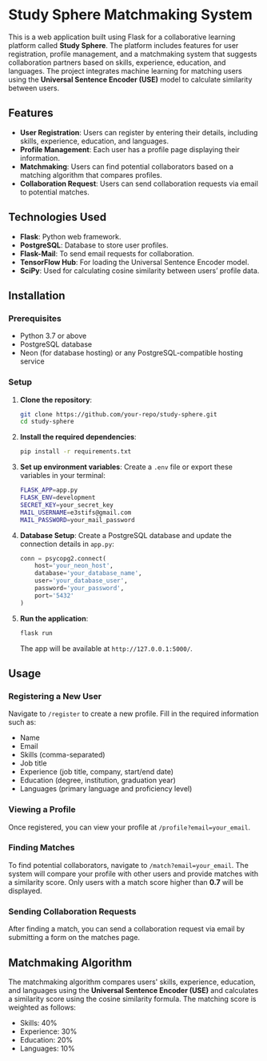 # Study Sphere Matchmaking System

This is a web application built using Flask for a collaborative learning platform called **Study Sphere**. The platform includes features for user registration, profile management, and a matchmaking system that suggests collaboration partners based on skills, experience, education, and languages. The project integrates machine learning for matching users using the **Universal Sentence Encoder (USE)** model to calculate similarity between users.

## Features
- **User Registration**: Users can register by entering their details, including skills, experience, education, and languages.
- **Profile Management**: Each user has a profile page displaying their information.
- **Matchmaking**: Users can find potential collaborators based on a matching algorithm that compares profiles.
- **Collaboration Request**: Users can send collaboration requests via email to potential matches.
  
## Technologies Used
- **Flask**: Python web framework.
- **PostgreSQL**: Database to store user profiles.
- **Flask-Mail**: To send email requests for collaboration.
- **TensorFlow Hub**: For loading the Universal Sentence Encoder model.
- **SciPy**: Used for calculating cosine similarity between users’ profile data.

## Installation

### Prerequisites
- Python 3.7 or above
- PostgreSQL database
- Neon (for database hosting) or any PostgreSQL-compatible hosting service

### Setup

1. **Clone the repository**:
   ```bash
   git clone https://github.com/your-repo/study-sphere.git
   cd study-sphere
   ```

2. **Install the required dependencies**:
   ```bash
   pip install -r requirements.txt
   ```

3. **Set up environment variables**:
   Create a `.env` file or export these variables in your terminal:
   ```bash
   FLASK_APP=app.py
   FLASK_ENV=development
   SECRET_KEY=your_secret_key
   MAIL_USERNAME=e3stifs@gmail.com
   MAIL_PASSWORD=your_mail_password
   ```

4. **Database Setup**:
   Create a PostgreSQL database and update the connection details in `app.py`:
   ```python
   conn = psycopg2.connect(
       host='your_neon_host',
       database='your_database_name',
       user='your_database_user',
       password='your_password',
       port='5432'
   )
   ```

5. **Run the application**:
   ```bash
   flask run
   ```

   The app will be available at `http://127.0.0.1:5000/`.

## Usage

### Registering a New User
Navigate to `/register` to create a new profile. Fill in the required information such as:
- Name
- Email
- Skills (comma-separated)
- Job title
- Experience (job title, company, start/end date)
- Education (degree, institution, graduation year)
- Languages (primary language and proficiency level)

### Viewing a Profile
Once registered, you can view your profile at `/profile?email=your_email`.

### Finding Matches
To find potential collaborators, navigate to `/match?email=your_email`. The system will compare your profile with other users and provide matches with a similarity score. Only users with a match score higher than **0.7** will be displayed.

### Sending Collaboration Requests
After finding a match, you can send a collaboration request via email by submitting a form on the matches page.

## Matchmaking Algorithm

The matchmaking algorithm compares users' skills, experience, education, and languages using the **Universal Sentence Encoder (USE)** and calculates a similarity score using the cosine similarity formula. The matching score is weighted as follows:
- Skills: 40%
- Experience: 30%
- Education: 20%
- Languages: 10%
